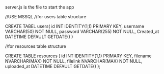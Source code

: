 server.js is the file to start the app

//USE MSSQL
//for users table structure

CREATE TABEL users(
    id INT IDENTITY(1,1) PRIMARY KEY,
    username VARCHAR(50) NOT NULL,
    password VARCHAR(255) NOT NULL,
    Created_at DATETIME DEFAULT GETDATE()
)

//for resources table structure

CREATE TABLE resources (
    id INT IDENTITY(1,1) PRIMARY KEY,
    filename NVARCHAR(MAX) NOT NULL,
    filelink NVARCHAR(MAX) NOT NULL,
     uploaded_at DATETIME DEFAULT GETDATE()
);